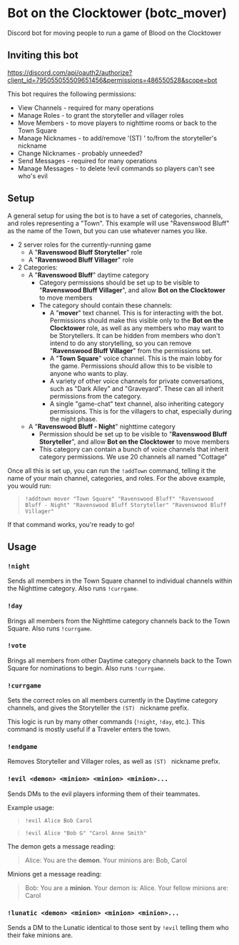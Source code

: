 # Bot on the Clocktower (botc_mover)
Discord bot for moving people to run a game of Blood on the Clocktower

## Inviting this bot

https://discord.com/api/oauth2/authorize?client_id=795055055509651456&permissions=486550528&scope=bot

This bot requires the following permissions:
* View Channels - required for many operations
* Manage Roles - to grant the storyteller and villager roles
* Move Members - to move players to nighttime rooms or back to the Town Square
* Manage Nicknames - to add/remove '(ST) ' to/from the storyteller's nickname
* Change Nicknames - probably unneeded?
* Send Messages - required for many operations
* Manage Messages - to delete !evil commands so players can't see who's evil

## Setup

A general setup for using the bot is to have a set of categories, channels, and roles representing a "Town". This example will use "Ravenswood Bluff" as the name of the Town, but you can use whatever names you like.

* 2 server roles for the currently-running game
  * A "**Ravenswood Bluff Storyteller**" role
  * A "**Ravenswood Bluff Villager**" role
* 2 Categories:
  * A "**Ravenswood Bluff**" daytime category
    * Category permissions should be set up to be visible to "**Ravenswood Bluff Villager**", and allow **Bot on the Clocktower** to move members
    * The category should contain these channels:
      * A "**mover**" text channel. This is for interacting with the bot. Permissions should make this visible only to the **Bot on the Clocktower** role, as well as any members who may want to be Storytellers. It can be hidden from members who don't intend to do any storytelling, so you can remove "**Ravenswood Bluff Villager**" from the permissions set.
      * A "**Town Square**" voice channel. This is the main lobby for the game. Permissions should allow this to be visible to anyone who wants to play.
      * A variety of other voice channels for private conversations, such as "Dark Alley" and "Graveyard". These can all inherit permissions from the category.
      * A single "game-chat" text channel, also inheriting category permissions. This is for the villagers to chat, especially during the night phase.
  * A "**Ravenswood Bluff - Night**" nighttime category
    * Permission should be set up to be visible to "**Ravenswood Bluff Storyteller**", and allow **Bot on the Clocktower** to move members
    * This category can contain a bunch of voice channels that inherit category permissions. We use 20 channels all named "Cottage"

Once all this is set up, you can run the `!addTown` command, telling it the name of your main channel, categories, and roles. For the above example, you would run:

> `!addtown mover "Town Square" "Ravenswood Bluff" "Ravenswood Bluff - Night" "Ravenswood Bluff Storyteller" "Ravenswood Bluff Villager"`

If that command works, you're ready to go!

## Usage

### `!night`

Sends all members in the Town Square channel to individual channels within the Nighttime category. Also runs `!currgame`.

### `!day`

Brings all members from the Nighttime category channels back to the Town Square. Also runs `!currgame`.

### `!vote`

Brings all members from other Daytime category channels back to the Town Square for nominations to begin. Also runs `!currgame`.

### `!currgame`

Sets the correct roles on all members currently in the Daytime category channels, and gives the Storyteller the `(ST) ` nickname prefix.

This logic is run by many other commands (`!night`, `!day`, etc.). This command is mostly useful if a Traveler enters the town.

### `!endgame`

Removes Storyteller and Villager roles, as well as `(ST) ` nickname prefix.

### `!evil <demon> <minion> <minion> <minion>...`

Sends DMs to the evil players informing them of their teammates.

Example usage:

> `!evil Alice Bob Carol`

> `!evil Alice "Bob G" "Carol Anne Smith"`

The demon gets a message reading:

> Alice: You are the **demon**. Your minions are: Bob, Carol

Minions get a message reading:

> Bob: You are a **minion**. Your demon is: Alice. Your fellow minions are: Carol

### `!lunatic <demon> <minion> <minion> <minion>...`

Sends a DM to the Lunatic identical to those sent by `!evil` telling them who their fake minions are.
